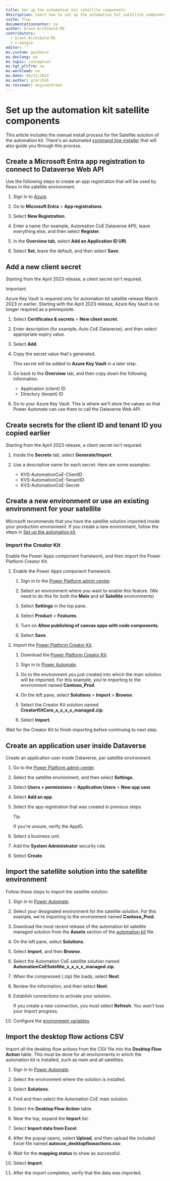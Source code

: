 ```yaml
---
title: Set up the automation kit satellite components
description: Learn how to set up the automation kit satellite components.
suite: flow
documentationcenter: na
author: Grant-Archibald-MS
contributors:
  - Grant-Archibald-MS
  - v-aangie
editor: ''
ms.custom: guidance
ms.devlang: na
ms.topic: conceptual
ms.tgt_pltfrm: na
ms.workload: na
ms.date: 04/21/2023
ms.author: grarchib
ms.reviewer: angieandrews
---
```


# Set up the automation kit satellite components

This article includes the manual install process for the Satellite solution of the automation kit. There's an automated [command line installer](./command-line-install.md) that will also guide you through this process.

## Create a Microsoft Entra app registration to connect to Dataverse Web API

Use the following steps to create an app registration that will be used by flows in the satellite environment.

1. Sign in to [Azure](https://portal.azure.com/).

1. Go to **Microsoft Entra** > **App registrations**.

1. Select **New Registration**.

1. Enter a name (for example, Automation CoE Dataverse API), leave everything else, and then select **Register**.

1. In the **Overview tab**, select **Add an Application ID URI**.

1. Select **Set**, leave the default, and then select **Save**.

## Add a new client secret

Starting from the April 2023 release, a client secret isn't required.

> [!IMPORTANT]
> 
> Azure Key Vault is required only for automation kit satellite release March 2023 or earlier. Starting with the April 2023 release, Azure Key Vault is no longer required as a prerequisite.

1. Select **Certificates & secrets** > **New client secret**.

1. Enter description (for example, Auto CoE Dataverse), and then select appropriate expiry value.

1. Select **Add**.

1. Copy the secret value that's generated.

   This secret will be added to **Azure Key Vault** in a later step.

1. Go back to the **Overview** tab, and then copy down the following information.

   - Application (client) ID
   - Directory (tenant) ID

1. Go to your Azure Key Vault. This is where we'll store the values so that Power Automate can use them to call the Dataverse Web API.

## Create secrets for the client ID and tenant ID you copied earlier

Starting from the April 2023 release, a client secret isn't required.

1. Inside the **Secrets** tab, select **Generate/Import**.

1. Use a descriptive name for each secret. Here are some examples:

   - KVS-AutomationCoE-ClientID
   - KVS-AutomationCoE-TenantID
   - KVS-AutomationCoE-Secret

## Create a new environment or use an existing environment for your satellite

Microsoft recommends that you have the satellite solution imported inside your production environment. If you create a new environment, follow the steps in [Set up the automation kit](main.md).

### Import the Creator Kit

Enable the Power Apps component framework, and then import the Power Platform Creator Kit.

1. Enable the Power Apps component framework.

    1. Sign in to the [Power Platform admin center](https://admin.powerplatform.microsoft.com/).

    1. Select an environment where you want to enable this feature. (We need to do this for both the **Main** and all **Satellite** environments)

    1. Select **Settings** in the top pane.

    1. Select **Product** > **Features**.

    1. Turn on **Allow publishing of canvas apps with code components**.

    1. Select **Save**.

1. Import the [Power Platform Creator Kit](/power-platform/guidance/creator-kit/overview).

    1. Download the [Power Platform Creator Kit](https://aka.ms/creatorkitdownload).

    1. Sign in to [Power Automate](https://make.powerautomate.com).

    1. Go to the environment you just created into which the main solution will be imported. For this example, you're importing to the environment named **Contoso_Prod**.

    1. On the left pane, select **Solutions** > **Import** > **Browse**.

    1. Select the Creator Kit solution named **CreatorKitCore_x_x_x_x_managed.zip**.

    1. Select **Import**.

Wait for the Creator Kit to finish importing before continuing to next step.

## Create an application user inside Dataverse

Create an application user inside Dataverse, per satellite environment.

1. Go to the [Power Platform admin center](https://admin.powerplatform.microsoft.com/).

1. Select the satellite environment, and then select **Settings**.

1. Select **Users + permissions** > **Application Users** > **New app user**.

1. Select **Add an app**.

1. Select the app registration that was created in previous steps.

    >[!TIP]
    >If you're unsure, verify the AppID.

1. Select a business unit.

1. Add the **System Administrator** security role.

1. Select **Create**.

## Import the satellite solution into the satellite environment

Follow these steps to import the satellite solution.

1. Sign in to [Power Automate](https://make.powerautomate.com).

1. Select your designated environment for the satellite solution. For this example, we're importing to the environment named **Contoso_Prod.**

1. Download the most recent release of the automation kit satellite managed solution from the **Assets** section of the [automation kit](https://github.com/microsoft/powercat-automation-kit/releases) file.

1. On the left pane, select **Solutions**.

1. Select **Import**, and then **Browse**.

1. Select the Automation CoE satellite solution named **AutomationCoESatellite_x_x_x_x_managed.zip**.

1. When the compressed (.zip) file loads, select **Next**.

1. Review the information, and then select **Next**.

1. Establish connections to activate your solution.

    If you create a new connection, you must select **Refresh**. You won't lose your import progress.

1. Configure the [environment variables](./environment-variables.md).

## Import the desktop flow actions CSV

Import all the desktop flow actions from the CSV file into the **Desktop Flow Action** table. This must be done for all environments in which the automation kit is installed, such as main and all satellites.

1. Sign in to [Power Automate](https://make.powerautomate.com).

1. Select the environment where the solution is installed.

1. Select **Solutions**.

1. Find and then select the Automation CoE main solution.

1. Select the **Desktop Flow Action** table.

1. Near the top, expand the **Import** list.

1. Select **Import data from Excel**.

1. After the popup opens, select **Upload**, and then upload the included Excel file named **autocoe_desktopflowactions.csv**.

1. Wait for the **mapping status** to show as successful.

1. Select **Import**.

1. After the import completes, verify that the data was imported.